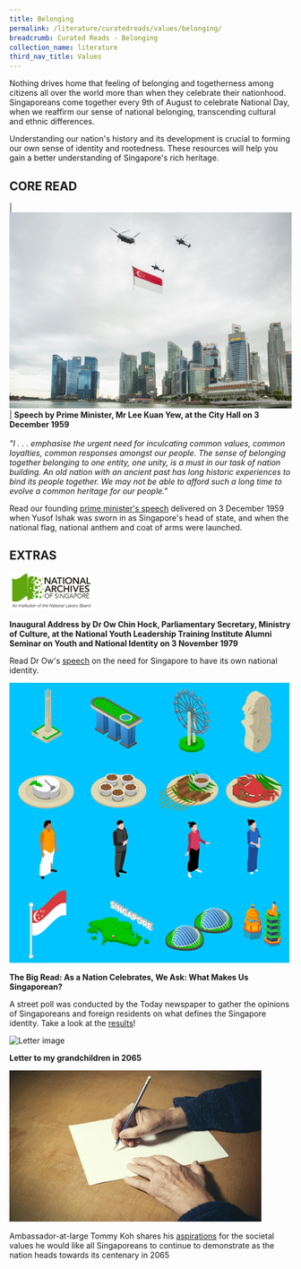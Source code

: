 ```yaml
---
title: Belonging
permalink: /literature/curatedreads/values/belonging/
breadcrumb: Curated Reads - Belonging
collection_name: literature
third_nav_title: Values
---
```


Nothing drives home that feeling of belonging and togetherness among citizens all over the world more than when they celebrate their nationhood. Singaporeans come together every 9th of August to celebrate National Day, when we reaffirm our sense of national belonging, transcending cultural and ethnic differences.

Understanding our nation's history and its development is crucial to forming our own sense of identity and rootedness. These resources will help you gain a better understanding of Singapore's rich heritage.

## **CORE READ**

| [![Belonging image](/images/literature/curatedreads/values/iStock_45333674_MEDIUM_Resized.jpg)](https://www.nas.gov.sg/archivesonline/data/pdfdoc/lky19591203a.pdf) | **Speech by Prime Minister, Mr Lee Kuan Yew, at the City Hall on 3 December 1959** <br><br> _"I . . . emphasise the urgent need for inculcating common values, common loyalties, common responses amongst our people. The sense of belonging together belonging to one entity, one unity, is a must in our task of nation building. An old nation with an ancient past has long historic experiences to bind its people together. We may not be able to afford such a long time to evolve a common heritage for our people."_

Read our founding [prime minister's speech](https://www.nas.gov.sg/archivesonline/data/pdfdoc/lky19591203a.pdf) delivered on 3 December 1959 when Yusof Ishak was sworn in as Singapore's head of state, and when the national flag, national anthem and coat of arms were launched.

## **EXTRAS**

<img src="/images/literature/curatedreads/values/NAS-Logo_Cropped-White-Spaces.jpg" style="width: 30%;">

**Inaugural Address by Dr Ow Chin Hock, Parliamentary Secretary, Ministry of Culture, at the National Youth Leadership Training Institute Alumni Seminar on Youth and National Identity on 3 November 1979**

Read Dr Ow's [speech](https://www.nas.gov.sg/archivesonline/data/pdfdoc/och19791103s.pdf) on the need for Singapore to have its own national identity.

![Big read image](/images/literature/curatedreads/values/99273107_thumbnail_Resized.jpg)

**The Big Read: As a Nation Celebrates, We Ask: What Makes Us Singaporean?**

A street poll was conducted by the Today newspaper to gather the opinions of Singaporeans and foreign residents on what defines the Singapore identity. Take a look at the [results](https://www.todayonline.com/singapore/nation-celebrates-we-ask-what-makes-us-singaporean-0)!

![Letter image](/images/literature/curatedreads/values/)

**Letter to my grandchildren in 2065**

![Letter image](/images/literature/curatedreads/values/iStock_93721263_MEDIUM_Resized.jpg)

Ambassador-at-large Tommy Koh shares his [aspirations](https://www.straitstimes.com/opinion/letter-to-my-grandchildren-in-2065) for the societal values he would like all Singaporeans to continue to demonstrate as the nation heads towards its centenary in 2065
